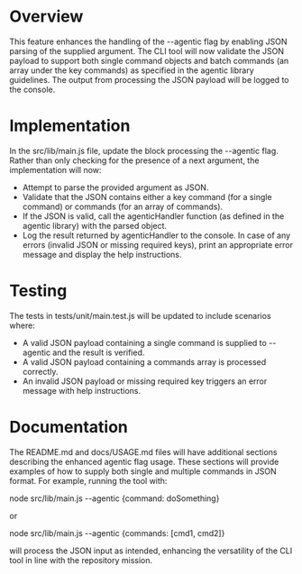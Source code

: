 # Overview
This feature enhances the handling of the --agentic flag by enabling JSON parsing of the supplied argument. The CLI tool will now validate the JSON payload to support both single command objects and batch commands (an array under the key commands) as specified in the agentic library guidelines. The output from processing the JSON payload will be logged to the console.

# Implementation
In the src/lib/main.js file, update the block processing the --agentic flag. Rather than only checking for the presence of a next argument, the implementation will now:
  - Attempt to parse the provided argument as JSON.
  - Validate that the JSON contains either a key command (for a single command) or commands (for an array of commands).
  - If the JSON is valid, call the agenticHandler function (as defined in the agentic library) with the parsed object.
  - Log the result returned by agenticHandler to the console. In case of any errors (invalid JSON or missing required keys), print an appropriate error message and display the help instructions.

# Testing
The tests in tests/unit/main.test.js will be updated to include scenarios where:
  - A valid JSON payload containing a single command is supplied to --agentic and the result is verified.
  - A valid JSON payload containing a commands array is processed correctly.
  - An invalid JSON payload or missing required key triggers an error message with help instructions.

# Documentation
The README.md and docs/USAGE.md files will have additional sections describing the enhanced agentic flag usage. These sections will provide examples of how to supply both single and multiple commands in JSON format. For example, running the tool with:

  node src/lib/main.js --agentic {command: doSomething}

or

  node src/lib/main.js --agentic {commands: [cmd1, cmd2]}

will process the JSON input as intended, enhancing the versatility of the CLI tool in line with the repository mission.